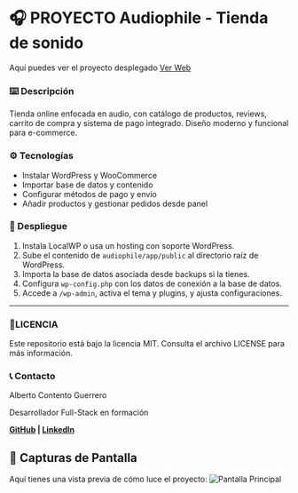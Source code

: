 # 🎧 PROYECTO Audiophile - Tienda de sonido
Aquí puedes ver el proyecto desplegado [Ver Web](https://audiophile.pruebas-alberto.online/)

### ⌨️ Descripción  
Tienda online enfocada en audio, con catálogo de productos, reviews, carrito de compra y sistema de pago integrado. Diseño moderno y funcional para e-commerce.


### ⚙️ Tecnologías  
- Instalar WordPress y WooCommerce  
- Importar base de datos y contenido  
- Configurar métodos de pago y envío  
- Añadir productos y gestionar pedidos desde panel

### 🚀 Despliegue  
1. Instala LocalWP o usa un hosting con soporte WordPress.  
2. Sube el contenido de `audiophile/app/public` al directorio raíz de WordPress.  
3. Importa la base de datos asociada desde backups si la tienes.  
4. Configura `wp-config.php` con los datos de conexión a la base de datos.  
5. Accede a `/wp-admin`, activa el tema y plugins, y ajusta configuraciones.  

---

### 📄LICENCIA
Este repositorio está bajo la licencia MIT. Consulta el archivo LICENSE para más información.

### 📞 Contacto
 Alberto Contento Guerrero
 
 Desarrollador Full-Stack en formación
 
**[GitHub](https://github.com/AlbertoContento) | [LinkedIn](https://www.linkedin.com/in/alberto-contento-guerrero/)**

## 🎨 Capturas de Pantalla 
Aquí tienes una vista previa de cómo luce el proyecto:
![Pantalla Principal](https://github.com/AlbertoContento/Instagram/blob/main/assets/Captura%20de%20pantalla.png)
